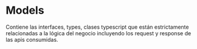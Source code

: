# Models

Contiene las interfaces, types, clases typescript que están estrictamente relacionadas a la lógica del negocio incluyendo los request y response de las apis consumidas.
